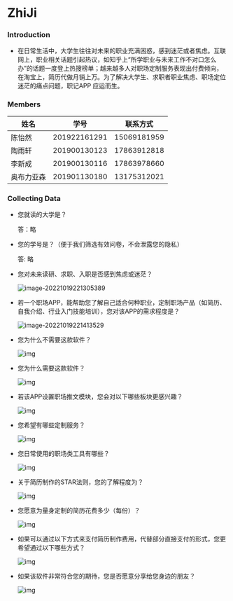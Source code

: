 #                                                                       **ZhiJi**

### Introduction

- 在日常生活中，大学生往往对未来的职业充满困惑，感到迷茫或者焦虑。互联网上，职业相关话题引起热议，如知乎上“所学职业与未来工作不对口怎么办”的话题一度登上热搜榜单；越来越多人对职场定制服务表现出付费倾向，在淘宝上，简历代做月销上万。为了解决大学生、求职者职业焦虑、职场定位迷茫的痛点问题，职记APP 应运而生。

### **Members**

| **姓名**   | **学号**     | **联系方式** |
| ---------- | ------------ | ------------ |
| 陈怡然     | 201922161291 | 15069181959  |
| 陶雨轩     | 201900130123 | 17863912818  |
| 李新成     | 201900130116 | 17863978660  |
| 奥布力亚森 | 201901130180 | 13175312021  |

### **Collecting Data**

- 您就读的大学是？

  答：略

- 您的学号是？（便于我们筛选有效问卷，不会泄露您的隐私）

  答:   略

- 您对未来读研、求职、入职是否感到焦虑或迷茫？
  
  ![image-20221019221305389](C:\Users\Administrator\AppData\Roaming\Typora\typora-user-images\image-20221019221305389.png)

- 若一个职场APP，能帮助您了解自己适合何种职业，定制职场产品（如简历、自我介绍、行业入门技能培训），您对该APP的需求程度是？
  
  ![image-20221019221413529](C:\Users\Administrator\AppData\Roaming\Typora\typora-user-images\image-20221019221413529.png)
  
- 您为什么不需要这款软件？
  
  ![img](file:///C:/Users/ADMINI~1/AppData/Local/Temp/msohtmlclip1/01/clip_image002.jpg)
  
- 您为什么需要这款软件？
  
  ![img](file:///C:/Users/ADMINI~1/AppData/Local/Temp/msohtmlclip1/01/clip_image004.jpg)
  
- 若该APP设置职场推文模块，您会对以下哪些板块更感兴趣？

  ![img](file:///C:/Users/ADMINI~1/AppData/Local/Temp/msohtmlclip1/01/clip_image006.jpg)
  
- 您希望有哪些定制服务？
  
  ![img](file:///C:/Users/ADMINI~1/AppData/Local/Temp/msohtmlclip1/01/clip_image008.jpg)
  
- 您日常使用的职场类工具有哪些？
  
  ![img](file:///C:/Users/ADMINI~1/AppData/Local/Temp/msohtmlclip1/01/clip_image010.jpg)
  
- 关于简历制作的STAR法则，您的了解程度为？
  
  ![img](file:///C:/Users/ADMINI~1/AppData/Local/Temp/msohtmlclip1/01/clip_image012.jpg)
  
- 您愿意为量身定制的简历花费多少（每份）？
  
  ![img](file:///C:/Users/ADMINI~1/AppData/Local/Temp/msohtmlclip1/01/clip_image014.jpg)
  
- 如果可以通过以下方式来支付简历制作费用，代替部分直接支付的形式，您更希望通过以下哪些方式？
  
  ![img](file:///C:/Users/ADMINI~1/AppData/Local/Temp/msohtmlclip1/01/clip_image016.jpg)

- 如果该软件非常符合您的期待，您是否愿意分享给您身边的朋友？
  
  ![img](file:///C:/Users/ADMINI~1/AppData/Local/Temp/msohtmlclip1/01/clip_image018.jpg)
